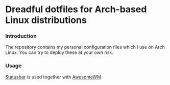 # Dreadful dotfiles for Arch-based Linux distributions
### Introduction
The repository contains my personal configuration files which I use on Arch Linux. You can try to deploy these at your own risk.
### Usage
[Statusbar][1] is used together with [AwesomeWM][2]

[1]: https://github.com/asuvalov/dots/tree/master/.local/bin/statusbar
[2]: https://github.com/asuvalov/dots/tree/master/.config/awesome
